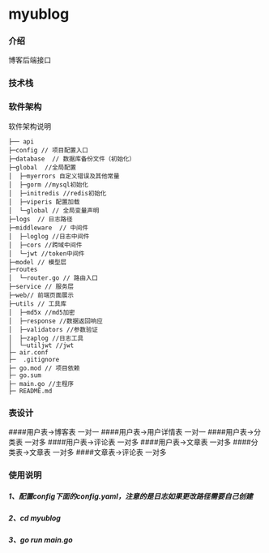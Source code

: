 # myublog

### 介绍
博客后端接口
### 技术栈

### 软件架构
软件架构说明
```text
├── api         
├─config // 项目配置入口   
├─database  // 数据库备份文件（初始化）
├─global  //全局配置
│  ├─myerrors 自定义错误及其他常量
│  ├─gorm //mysql初始化
│  ├─initredis //redis初始化
│  ├─viperis 配置加载
│  └─global // 全局变量声明
├─logs  // 日志路径
├─middleware  // 中间件
│  ├─loglog //日志中间件
│  ├─cors //跨域中间件
│  └─jwt //token中间件
├─model // 模型层
├─routes
│  └─router.go // 路由入口   
├─service // 服务层
├─web// 前端页面展示             
├─utils // 工具库
│  ├─md5x //md5加密 
│  ├─response //数据返回响应   
│  ├─validators //参数验证
│  ├─zaplog //日志工具      
│  └─utiljwt //jwt 
├─ air.conf  
├─  .gitignore
├─ go.mod // 项目依赖
├─ go.sum
├─ main.go //主程序
├─ README.md 
```
### 表设计
####用户表->博客表 一对一
####用户表->用户详情表 一对一
####用户表->分类表 一对多
####用户表->评论表 一对多
####用户表->文章表 一对多
####分类表->文章表 一对多
####文章表->评论表 一对多

### 使用说明
##### 1、配置config下面的config.yaml，注意的是日志如果更改路径需要自己创建
##### 2、cd myublog
##### 3、go run main.go

